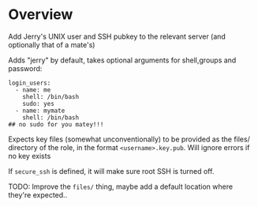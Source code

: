 # Overview

Add Jerry's UNIX user and SSH pubkey to the relevant server (and optionally that of a mate's)

Adds "jerry" by default, takes optional arguments for shell,groups and password:
```
login_users:
  - name: me
    shell: /bin/bash
    sudo: yes
  - name: mymate
    shell: /bin/bash
## no sudo for you matey!!!
```

Expects key files (somewhat unconventionally) to be provided as the files/ directory of the role, in the format `<username>.key.pub`. Will ignore errors if no key exists

If `secure_ssh` is defined, it will make sure root SSH is turned off.

TODO: Improve the `files/` thing, maybe add a default location where they're expected..
